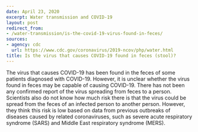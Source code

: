 ```yaml
---
date: April 23, 2020
excerpt: Water transmission and COVID-19
layout: post
redirect_from:
- /water-transmission/is-the-covid-19-virus-found-in-feces/
sources:
- agency: cdc
  url: https://www.cdc.gov/coronavirus/2019-ncov/php/water.html
title: Is the virus that causes COVID-19 found in feces (stool)?
---
```


The virus that causes COVID-19 has been found in the feces of some patients diagnosed with COVID-19. However, it is unclear whether the virus found in feces may be capable of causing COVID-19. There has not been any confirmed report of the virus spreading from feces to a person. Scientists also do not know how much risk there is that the virus could be spread from the feces of an infected person to another person. However, they think this risk is low based on data from previous outbreaks of diseases caused by related coronaviruses, such as severe acute respiratory syndrome (SARS) and Middle East respiratory syndrome (MERS).
